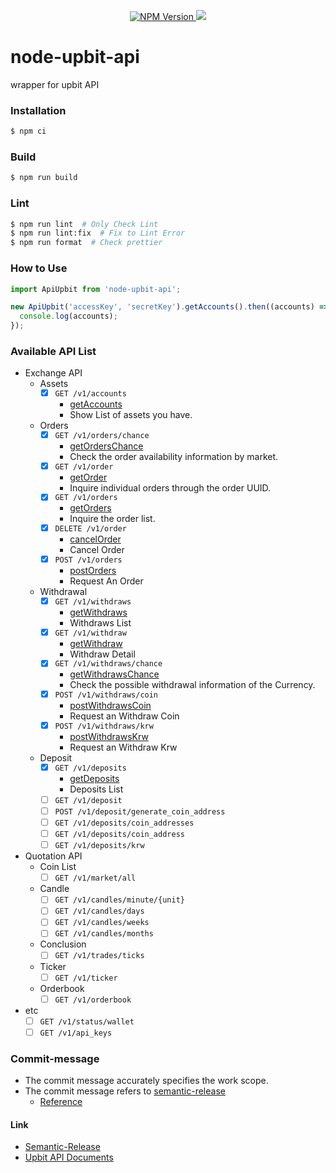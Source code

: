 <p align="center">
    <a href="https://www.npmjs.com/package/node-upbit-api">
        <img src="https://img.shields.io/npm/v/node-upbit-api.svg?style=flat-square&colorB=51C838" alt="NPM Version" />
    </a>
    <a href="https://github.com/semantic-release/semantic-release">
        <img src="https://img.shields.io/badge/%20%20%F0%9F%93%A6%F0%9F%9A%80-semantic--release-e10079.svg" />
    </a>
</p>

# node-upbit-api
wrapper for upbit API

### Installation
  ```sh
  $ npm ci
  ```

### Build
  ```sh
  $ npm run build
  ```

### Lint
  ```sh
  $ npm run lint  # Only Check Lint
  $ npm run lint:fix  # Fix to Lint Error
  $ npm run format  # Check prettier
  ```

### How to Use
  ```typescript
  import ApiUpbit from 'node-upbit-api';

  new ApiUpbit('accessKey', 'secretKey').getAccounts().then((accounts) => {
    console.log(accounts);
  });
  ```

### Available API List
  - Exchange API
    - Assets
      - [x] `GET /v1/accounts`
        - [getAccounts](/docs/exchange-api/assets/get-accounts.md)
        - Show List of assets you have.
    - Orders
      - [x] `GET /v1/orders/chance`
        - [getOrdersChance](/docs/exchange-api/orders/get-orders-chance.md)
        - Check the order availability information by market.
      - [x] `GET /v1/order`
        - [getOrder](/docs/exchange-api/orders/get-order.md)
        - Inquire individual orders through the order UUID.
      - [x] `GET /v1/orders`
        - [getOrders](/docs/exchange-api/orders/get-orders.md)
        - Inquire the order list.
      - [x] `DELETE /v1/order`
        - [cancelOrder](/docs/exchange-api/orders/cancel-order.md)
        - Cancel Order
      - [x] `POST /v1/orders`
        - [postOrders](/docs/exchange-api/orders/post-orders.md)
        - Request An Order
    - Withdrawal
      - [x] `GET /v1/withdraws`
        - [getWithdraws](/docs/exchange-api/withdraw/get-withdraws.md)
        - Withdraws List
      - [x] `GET /v1/withdraw`
        - [getWithdraw](/docs/exchange-api/withdraw/get-withdraw.md)
        - Withdraw Detail
      - [x] `GET /v1/withdraws/chance`
        - [getWithdrawsChance](/docs/exchange-api/withdraw/get-withdraws-chance.md)
        - Check the possible withdrawal information of the Currency.
      - [x] `POST /v1/withdraws/coin`
        - [postWithdrawsCoin](/docs/exchange-api/withdraw/post-withdraws-coin.md)
        - Request an Withdraw Coin
      - [x] `POST /v1/withdraws/krw`
        - [postWithdrawsKrw](/docs/exchange-api/withdraw/post-withdraws-krw.md)
        - Request an Withdraw Krw
    - Deposit
      - [x] `GET /v1/deposits`
        - [getDeposits](/docs/exchange-api/deposit/get-deposits.md)
        - Deposits List
      - [ ] `GET /v1/deposit`
      - [ ] `POST /v1/deposit/generate_coin_address`
      - [ ] `GET /v1/deposits/coin_addresses`
      - [ ] `GET /v1/deposits/coin_address`
      - [ ] `GET /v1/deposits/krw`
  - Quotation API
    - Coin List
      - [ ] `GET /v1/market/all`
    - Candle
      - [ ] `GET /v1/candles/minute/{unit}`
      - [ ] `GET /v1/candles/days`
      - [ ] `GET /v1/candles/weeks`
      - [ ] `GET /v1/candles/months`
    - Conclusion
      - [ ] `GET /v1/trades/ticks`
    - Ticker
      - [ ] `GET /v1/ticker`
    - Orderbook
      - [ ] `GET /v1/orderbook`
  - etc
    - [ ] `GET /v1/status/wallet`
    - [ ] `GET /v1/api_keys`

### Commit-message
  - The commit message accurately specifies the work scope.
  - The commit message refers to [semantic-release](https://github.com/semantic-release/semantic-release#how-does-it-work)
    - [Reference](https://www.conventionalcommits.org/)

#### Link
  - [Semantic-Release](https://github.com/semantic-release/semantic-release)
  - [Upbit API Documents](https://docs.upbit.com/)
